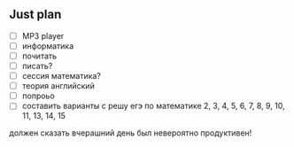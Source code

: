 ## Just plan
- [ ] MP3 player
- [ ] информатика
- [ ] почитать 
- [ ] писать?
- [ ] сессия математика?
- [ ] теория английский
- [ ] попроьо
- [ ] составить варианты с решу егэ по математике
	2, 3, 4, 5, 6, 7, 8, 9, 10, 11, 13, 14, 15

должен сказать вчерашний день был невероятно продуктивен!
